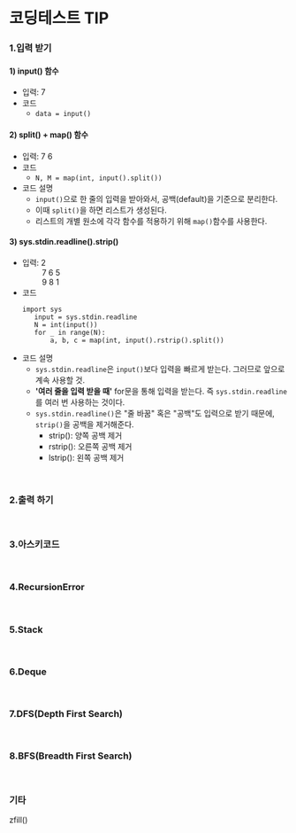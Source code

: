 # 코딩테스트 TIP  


### 1.입력 받기
#### 1) input() 함수
- 입력: 7
- 코드
  - ```data = input()```

#### 2) split() + map() 함수
- 입력: 7 6
- 코드
  - ```N, M = map(int, input().split())```
- 코드 설명
  - ```input()```으로 한 줄의 입력을 받아와서, 공백(default)을 기준으로 분리한다.
  - 이때 ```split()```을 하면 리스트가 생성된다.
  - 리스트의 개별 원소에 각각 함수를 적용하기 위해 ```map()```함수를 사용한다.
 
#### 3) sys.stdin.readline().strip()
- 입력: 2 </br>
&nbsp;&nbsp;&nbsp;&nbsp;&nbsp;&nbsp;&nbsp;&nbsp; 7 6 5 </br>
&nbsp;&nbsp;&nbsp;&nbsp;&nbsp;&nbsp;&nbsp;&nbsp; 9 8 1
- 코드
    ```
    import sys
       input = sys.stdin.readline
       N = int(input())
       for _ in range(N):
           a, b, c = map(int, input().rstrip().split())
    ```
- 코드 설명
  - ```sys.stdin.readline```은 ```input()```보다 입력을 빠르게 받는다. 그러므로 앞으로 계속 사용할 것.
  - **'여러 줄을 입력 받을 때'** for문을 통해 입력을 받는다. 즉 ```sys.stdin.readline```를 여러 번 사용하는 것이다.
  - ```sys.stdin.readline()```은 "줄 바꿈" 혹은 "공백"도 입력으로 받기 때문에, ```strip()```을 공백을 제거해준다.
    - strip(): 양쪽 공백 제거
    - rstrip(): 오른쪽 공백 제거
    - lstrip(): 왼쪽 공백 제거

</br>

### 2.출력 하기

</br>

### 3.아스키코드

</br>

### 4.RecursionError

</br>

### 5.Stack

</br>

### 6.Deque

</br>

### 7.DFS(Depth First Search)

</br>

### 8.BFS(Breadth First Search)

</br>

### 기타
zfill()

